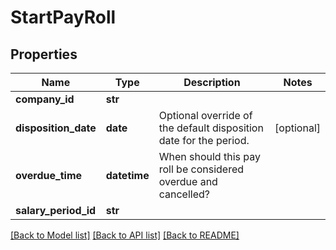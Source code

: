 # StartPayRoll

## Properties
Name | Type | Description | Notes
------------ | ------------- | ------------- | -------------
**company_id** | **str** |  | 
**disposition_date** | **date** | Optional override of the default disposition date for the period. | [optional] 
**overdue_time** | **datetime** | When should this pay roll be considered overdue and cancelled? | 
**salary_period_id** | **str** |  | 

[[Back to Model list]](../README.md#documentation-for-models) [[Back to API list]](../README.md#documentation-for-api-endpoints) [[Back to README]](../README.md)



